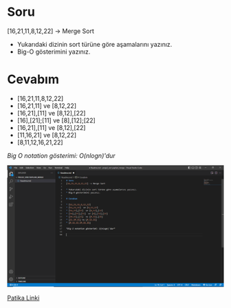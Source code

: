 # Soru
[16,21,11,8,12,22] -> Merge Sort

* Yukarıdaki dizinin sort türüne göre aşamalarını yazınız.
* Big-O gösterimini yazınız.

# Cevabım

* [16,21,11,8,12,22]
* [16,21,11]  ve [8,12,22] 
* [16,21],[11]  ve [8,12],[22]  
* [16],[21];[11]  ve [8],[12];[22]
* [16,21],[11]  ve [8,12],[22]  
* [11,16,21] ve [8,12,22]
* [8,11,12,16,21,22]

*Big O notation gösterimi: O(nlogn)'dur*

![Görsel](Merge.png)

[Patika Linki](patika.dev)